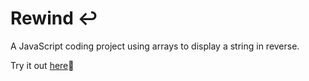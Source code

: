 # Rewind :leftwards_arrow_with_hook:
A JavaScript coding project using arrays to display a string in reverse.

Try it out [here](https://rewind-demo.netlify.app/):rocket:
